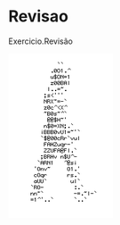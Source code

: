 # Revisao
Exercicio.Revisão

![Homem Letra](https://github.com/RickNarciso/Revisao/blob/master/GifsAnimados119.gif)
